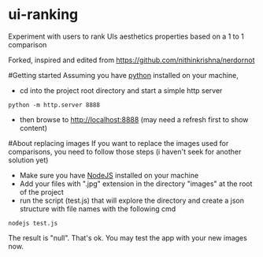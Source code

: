 # ui-ranking
Experiment with users to rank UIs aesthetics properties based on a 1 to 1 comparison

Forked, inspired and edited from https://github.com/nithinkrishna/nerdornot

#Getting started
Assuming you have [python](https://www.python.org/downloads/) installed on your machine,
* cd into the project root directory and start a simple http server
```
python -m http.server 8888
```
* then browse to [http://localhost:8888](http://localhost:8888) (may need a refresh first to show content)

#About replacing images
If you want to replace the images used for comparisons, you need to follow those steps (i haven't seek for another solution yet)
* Make sure you have [NodeJS](https://nodejs.org/en/download/package-manager/) installed on your machine
* Add your files with ".jpg" extension in the directory "images" at the root of the project
* run the script (test.js) that will explore the directory and create a json structure with file names with the following cmd
```
nodejs test.js
```
The result is "null". That's ok. You may test the app with your new images now.
